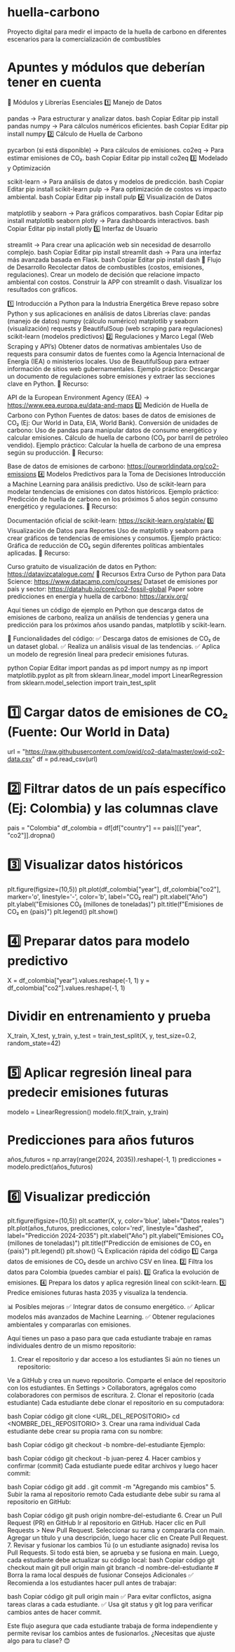 # huella-carbono
Proyecto digital para medir el impacto de la huella de carbono en diferentes escenarios para la comercialización de combustibles

# Apuntes y módulos que deberían tener en cuenta

🔧 Módulos y Librerías Esenciales
1️⃣ Manejo de Datos

pandas → Para estructurar y analizar datos.
bash
Copiar
Editar
pip install pandas
numpy → Para cálculos numéricos eficientes.
bash
Copiar
Editar
pip install numpy
2️⃣ Cálculo de Huella de Carbono

pycarbon (si está disponible) → Para cálculos de emisiones.
co2eq → Para estimar emisiones de CO₂.
bash
Copiar
Editar
pip install co2eq
3️⃣ Modelado y Optimización

scikit-learn → Para análisis de datos y modelos de predicción.
bash
Copiar
Editar
pip install scikit-learn
pulp → Para optimización de costos vs impacto ambiental.
bash
Copiar
Editar
pip install pulp
4️⃣ Visualización de Datos

matplotlib y seaborn → Para gráficos comparativos.
bash
Copiar
Editar
pip install matplotlib seaborn
plotly → Para dashboards interactivos.
bash
Copiar
Editar
pip install plotly
5️⃣ Interfaz de Usuario

streamlit → Para crear una aplicación web sin necesidad de desarrollo complejo.
bash
Copiar
Editar
pip install streamlit
dash → Para una interfaz más avanzada basada en Flask.
bash
Copiar
Editar
pip install dash
🚀 Flujo de Desarrollo
Recolectar datos de combustibles (costos, emisiones, regulaciones).
Crear un modelo de decisión que relacione impacto ambiental con costos.
Construir la APP con streamlit o dash.
Visualizar los resultados con gráficos.

1️⃣ Introducción a Python para la Industria Energética
Breve repaso sobre Python y sus aplicaciones en análisis de datos
Librerías clave:
pandas (manejo de datos)
numpy (cálculo numérico)
matplotlib y seaborn (visualización)
requests y BeautifulSoup (web scraping para regulaciones)
scikit-learn (modelos predictivos)
2️⃣ Regulaciones y Marco Legal (Web Scraping y API’s)
Obtener datos de normativas ambientales
Uso de requests para consumir datos de fuentes como la Agencia Internacional de Energía (IEA) o ministerios locales.
Uso de BeautifulSoup para extraer información de sitios web gubernamentales.
Ejemplo práctico: Descargar un documento de regulaciones sobre emisiones y extraer las secciones clave en Python.
📌 Recurso:

API de la European Environment Agency (EEA) → https://www.eea.europa.eu/data-and-maps
3️⃣ Medición de Huella de Carbono con Python
Fuentes de datos: bases de datos de emisiones de CO₂ (Ej: Our World in Data, EIA, World Bank).
Conversión de unidades de carbono: Uso de pandas para manipular datos de consumo energético y calcular emisiones.
Cálculo de huella de carbono (CO₂ por barril de petróleo vendido).
Ejemplo práctico: Calcular la huella de carbono de una empresa según su producción.
📌 Recurso:

Base de datos de emisiones de carbono: https://ourworldindata.org/co2-emissions
4️⃣ Modelos Predictivos para la Toma de Decisiones
Introducción a Machine Learning para análisis predictivo.
Uso de scikit-learn para modelar tendencias de emisiones con datos históricos.
Ejemplo práctico: Predicción de huella de carbono en los próximos 5 años según consumo energético y regulaciones.
📌 Recurso:

Documentación oficial de scikit-learn: https://scikit-learn.org/stable/
5️⃣ Visualización de Datos para Reportes
Uso de matplotlib y seaborn para crear gráficos de tendencias de emisiones y consumos.
Ejemplo práctico: Gráfica de reducción de CO₂ según diferentes políticas ambientales aplicadas.
📌 Recurso:

Curso gratuito de visualización de datos en Python: https://datavizcatalogue.com/
📂 Recursos Extra
Curso de Python para Data Science: https://www.datacamp.com/courses/
Dataset de emisiones por país y sector: https://datahub.io/core/co2-fossil-global
Paper sobre predicciones en energía y huella de carbono: https://arxiv.org/

Aquí tienes un código de ejemplo en Python que descarga datos de emisiones de carbono, realiza un análisis de tendencias y genera una predicción para los próximos años usando pandas, matplotlib y scikit-learn.

📌 Funcionalidades del código:
✅ Descarga datos de emisiones de CO₂ de un dataset global.
✅ Realiza un análisis visual de las tendencias.
✅ Aplica un modelo de regresión lineal para predecir emisiones futuras.

python
Copiar
Editar
import pandas as pd
import numpy as np
import matplotlib.pyplot as plt
from sklearn.linear_model import LinearRegression
from sklearn.model_selection import train_test_split

# 1️⃣ Cargar datos de emisiones de CO₂ (Fuente: Our World in Data)
url = "https://raw.githubusercontent.com/owid/co2-data/master/owid-co2-data.csv"
df = pd.read_csv(url)

# 2️⃣ Filtrar datos de un país específico (Ej: Colombia) y las columnas clave
pais = "Colombia"
df_colombia = df[df["country"] == pais][["year", "co2"]].dropna()

# 3️⃣ Visualizar datos históricos
plt.figure(figsize=(10,5))
plt.plot(df_colombia["year"], df_colombia["co2"], marker='o', linestyle='-', color='b', label="CO₂ real")
plt.xlabel("Año")
plt.ylabel("Emisiones CO₂ (millones de toneladas)")
plt.title(f"Emisiones de CO₂ en {pais}")
plt.legend()
plt.show()

# 4️⃣ Preparar datos para modelo predictivo
X = df_colombia["year"].values.reshape(-1, 1)
y = df_colombia["co2"].values.reshape(-1, 1)

# Dividir en entrenamiento y prueba
X_train, X_test, y_train, y_test = train_test_split(X, y, test_size=0.2, random_state=42)

# 5️⃣ Aplicar regresión lineal para predecir emisiones futuras
modelo = LinearRegression()
modelo.fit(X_train, y_train)

# Predicciones para años futuros
años_futuros = np.array(range(2024, 2035)).reshape(-1, 1)
predicciones = modelo.predict(años_futuros)

# 6️⃣ Visualizar predicción
plt.figure(figsize=(10,5))
plt.scatter(X, y, color='blue', label="Datos reales")
plt.plot(años_futuros, predicciones, color='red', linestyle="dashed", label="Predicción 2024-2035")
plt.xlabel("Año")
plt.ylabel("Emisiones CO₂ (millones de toneladas)")
plt.title(f"Predicción de emisiones de CO₂ en {pais}")
plt.legend()
plt.show()
🔍 Explicación rápida del código
1️⃣ Carga datos de emisiones de CO₂ desde un archivo CSV en línea.
2️⃣ Filtra los datos para Colombia (puedes cambiar el país).
3️⃣ Grafica la evolución de emisiones.
4️⃣ Prepara los datos y aplica regresión lineal con scikit-learn.
5️⃣ Predice emisiones futuras hasta 2035 y visualiza la tendencia.

📊 Posibles mejoras
✅ Integrar datos de consumo energético.
✅ Aplicar modelos más avanzados de Machine Learning.
✅ Obtener regulaciones ambientales y compararlas con emisiones.

Aquí tienes un paso a paso para que cada estudiante trabaje en ramas individuales dentro de un mismo repositorio:

1. Crear el repositorio y dar acceso a los estudiantes
Si aún no tienes un repositorio:

Ve a GitHub y crea un nuevo repositorio.
Comparte el enlace del repositorio con los estudiantes.
En Settings > Collaborators, agrégalos como colaboradores con permisos de escritura.
2. Clonar el repositorio (cada estudiante)
Cada estudiante debe clonar el repositorio en su computadora:

bash
Copiar código
git clone <URL_DEL_REPOSITORIO>
cd <NOMBRE_DEL_REPOSITORIO>
3. Crear una rama individual
Cada estudiante debe crear su propia rama con su nombre:

bash
Copiar código
git checkout -b nombre-del-estudiante
Ejemplo:

bash
Copiar código
git checkout -b juan-perez
4. Hacer cambios y confirmar (commit)
Cada estudiante puede editar archivos y luego hacer commit:

bash
Copiar código
git add .
git commit -m "Agregando mis cambios"
5. Subir la rama al repositorio remoto
Cada estudiante debe subir su rama al repositorio en GitHub:

bash
Copiar código
git push origin nombre-del-estudiante
6. Crear un Pull Request (PR) en GitHub
Ir al repositorio en GitHub.
Hacer clic en Pull Requests > New Pull Request.
Seleccionar su rama y compararla con main.
Agregar un título y una descripción, luego hacer clic en Create Pull Request.
7. Revisar y fusionar los cambios
Tú (o un estudiante asignado) revisa los Pull Requests.
Si todo está bien, se aprueba y se fusiona en main.
Luego, cada estudiante debe actualizar su código local:
bash
Copiar código
git checkout main
git pull origin main
git branch -d nombre-del-estudiante  # Borra la rama local después de fusionar
Consejos Adicionales
✅ Recomienda a los estudiantes hacer pull antes de trabajar:

bash
Copiar código
git pull origin main
✅ Para evitar conflictos, asigna tareas claras a cada estudiante.
✅ Usa git status y git log para verificar cambios antes de hacer commit.

Este flujo asegura que cada estudiante trabaja de forma independiente y permite revisar los cambios antes de fusionarlos. ¿Necesitas que ajuste algo para tu clase? 😊
